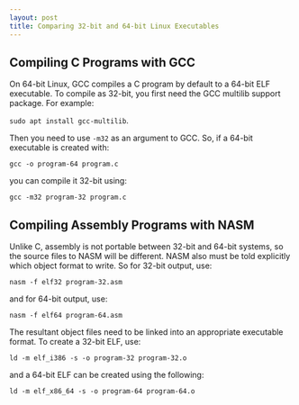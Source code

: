 ```yaml
---
layout: post
title: Comparing 32-bit and 64-bit Linux Executables
---
```


## Compiling C Programs with GCC
On 64-bit Linux, GCC compiles a C program by default to a 64-bit ELF executable. To compile as 32-bit, you first need the GCC multilib support package. For example:

`sudo apt install gcc-multilib`.

Then you need to use `-m32` as an argument to GCC. So, if a 64-bit executable is created with:

`gcc -o program-64 program.c`

you can compile it 32-bit using:

`gcc -m32 program-32 program.c`

## Compiling Assembly Programs with NASM
Unlike C, assembly is not portable between 32-bit and 64-bit systems, so the source files to NASM will be different. NASM also must be told explicitly which object format to write. So for 32-bit output, use:

`nasm -f elf32 program-32.asm`

and for 64-bit output, use:

`nasm -f elf64 program-64.asm`

The resultant object files need to be linked into an appropriate executable format. To create a 32-bit ELF, use:

`ld -m elf_i386 -s -o program-32 program-32.o`

and a 64-bit ELF can be created using the following:

`ld -m elf_x86_64 -s -o program-64 program-64.o`
